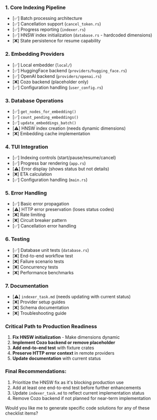 ### 1. Core Indexing Pipeline

- [✅] Batch processing architecture
- [✅] Cancellation support (`cancel_token.rs`)
- [✅] Progress reporting (`indexer.rs`)
- [✅] HNSW index initialization (`database.rs` - hardcoded dimensions)
- [❌] State persistence for resume capability

### 2. Embedding Providers

- [✅] Local embedder (`local/`)
- [✅] HuggingFace backend (`providers/hugging_face.rs`)
- [✅] OpenAI backend (`providers/openai.rs`)
- [❌] Cozo backend (placeholder only)
- [✅] Configuration handling (`user_config.rs`)

### 3. Database Operations

- [✅] `get_nodes_for_embedding()`
- [✅] `count_pending_embeddings()`
- [✅] `update_embeddings_batch()`
- [⚠️] HNSW index creation (needs dynamic dimensions)
- [❌] Embedding cache implementation

### 4. TUI Integration

- [✅] Indexing controls (start/pause/resume/cancel)
- [✅] Progress bar rendering (`app.rs`)
- [⚠️] Error display (shows status but not details)
- [❌] ETA calculation
- [✅] Configuration handling (`main.rs`)

### 5. Error Handling

- [✅] Basic error propagation
- [⚠️] HTTP error preservation (loses status codes)
- [❌] Rate limiting
- [❌] Circuit breaker pattern
- [✅] Cancellation error handling

### 6. Testing

- [✅] Database unit tests (`database.rs`)
- [❌] End-to-end workflow test
- [❌] Failure scenario tests
- [❌] Concurrency tests
- [❌] Performance benchmarks

### 7. Documentation

- [⚠️] `indexer_task.md` (needs updating with current status)
- [❌] Provider setup guides
- [❌] Schema documentation
- [❌] Troubleshooting guide

### Critical Path to Production Readiness

1. **Fix HNSW initialization** - Make dimensions dynamic
2. **Implement Cozo backend or remove placeholder**
3. **Add end-to-end test** with fixture crates
4. **Preserve HTTP error context** in remote providers
5. **Update documentation** with current status

### Final Recommendations:

1. Prioritize the HNSW fix as it's blocking production use
2. Add at least one end-to-end test before further enhancements
3. Update `indexer_task.md` to reflect current implementation status
4. Remove Cozo backend if not planned for near-term implementation

Would you like me to generate specific code solutions for any of these checklist items?
